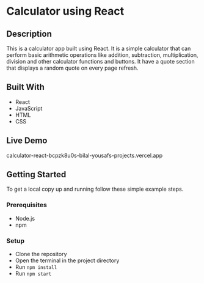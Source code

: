 # Calculator using React

## Description

This is a calculator app built using React. It is a simple calculator that can perform basic arithmetic operations like addition, subtraction, multiplication, division and other calculator functions and buttons. It have a quote section that displays a random quote on every page refresh. 


## Built With

- React
- JavaScript
- HTML
- CSS


## Live Demo

calculator-react-bcpzk8u0s-bilal-yousafs-projects.vercel.app


## Getting Started

To get a local copy up and running follow these simple example steps.

### Prerequisites

- Node.js
- npm

### Setup

- Clone the repository
- Open the terminal in the project directory
- Run `npm install`
- Run `npm start`




